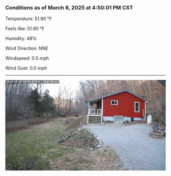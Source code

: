 ### Conditions as of March 8, 2025 at 4:50:01 PM CST 

Temperature: 51.90 &deg;F

Feels like: 51.90 &deg;F

Humidity: 48%

Wind Direction: NNE

Windspeed: 0.0 mph

Wind Gust: 0.0 mph

---

<img src="./images/latest.jpeg"/>

